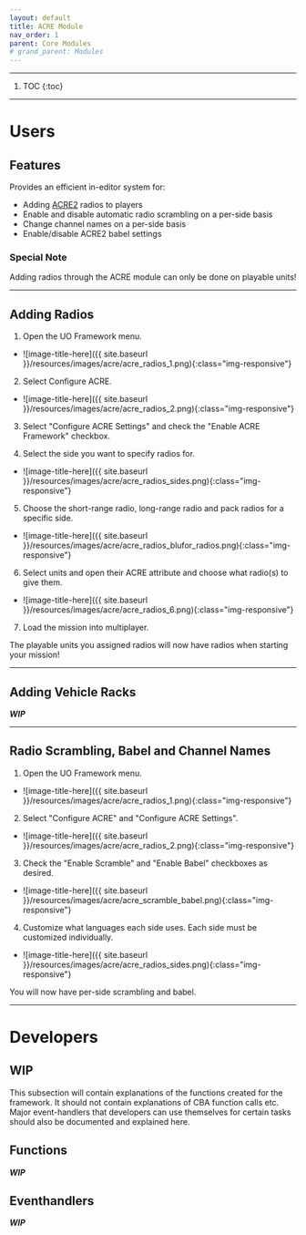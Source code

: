 ```yaml
---
layout: default
title: ACRE Module
nav_order: 1
parent: Core Modules
# grand_parent: Modules
---
```


---

1. TOC
{:toc}

---

# Users

## Features

Provides an efficient in-editor system for:
- Adding [ACRE2](https://github.com/IDI-Systems/acre2) radios to players
- Enable and disable automatic radio scrambling on a per-side basis
- Change channel names on a per-side basis
- Enable/disable ACRE2 babel settings 

### Special Note
Adding radios through the ACRE module can only be done on playable units!

---

## Adding Radios

1. Open the UO Framework menu.
* ![image-title-here]({{ site.baseurl }}/resources/images/acre/acre_radios_1.png){:class="img-responsive"}

2. Select Configure ACRE.
* ![image-title-here]({{ site.baseurl }}/resources/images/acre/acre_radios_2.png){:class="img-responsive"}

3. Select "Configure ACRE Settings" and check the "Enable ACRE Framework" checkbox.

4. Select the side you want to specify radios for.
* ![image-title-here]({{ site.baseurl }}/resources/images/acre/acre_radios_sides.png){:class="img-responsive"}

5. Choose the short-range radio, long-range radio and pack radios for a specific side.
* ![image-title-here]({{ site.baseurl }}/resources/images/acre/acre_radios_blufor_radios.png){:class="img-responsive"}

6. Select units and open their ACRE attribute and choose what radio(s) to give them.
* ![image-title-here]({{ site.baseurl }}/resources/images/acre/acre_radios_6.png){:class="img-responsive"}

7. Load the mission into multiplayer.

The playable units you assigned radios will now have radios when starting your mission!

---

## Adding Vehicle Racks

_**WIP**_

---

## Radio Scrambling, Babel and Channel Names

1. Open the UO Framework menu.
* ![image-title-here]({{ site.baseurl }}/resources/images/acre/acre_radios_1.png){:class="img-responsive"}

2. Select "Configure ACRE" and "Configure ACRE Settings".
* ![image-title-here]({{ site.baseurl }}/resources/images/acre/acre_radios_2.png){:class="img-responsive"}

3. Check the "Enable Scramble" and "Enable Babel" checkboxes as desired.
* ![image-title-here]({{ site.baseurl }}/resources/images/acre/acre_scramble_babel.png){:class="img-responsive"}

4. Customize what languages each side uses. Each side must be customized individually.
* ![image-title-here]({{ site.baseurl }}/resources/images/acre/acre_radios_sides.png){:class="img-responsive"}

You will now have per-side scrambling and babel.

---

# Developers

## WIP
This subsection will contain explanations of the functions created for the framework.
It should not contain explanations of CBA function calls etc.
Major event-handlers that developers can use themselves for certain tasks should also be documented and explained here.

## Functions

_**WIP**_

## Eventhandlers

_**WIP**_
